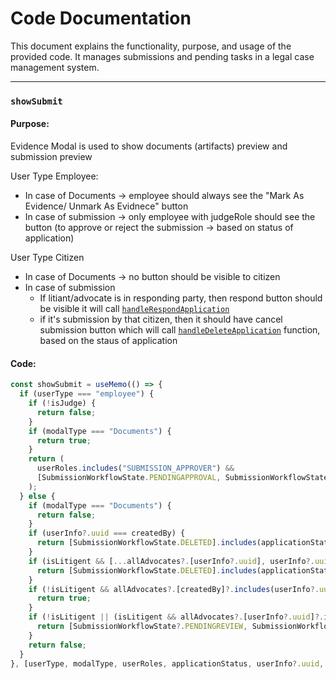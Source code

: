 # Code Documentation

This document explains the functionality, purpose, and usage of the provided code. It manages submissions and pending tasks in a legal case management system.

---

### `showSubmit`

#### Purpose:

Evidence Modal is used to show documents (artifacts) preview and submission preview

User Type Employee:

- In case of Documents -> employee should always see the "Mark As Evidence/ Unmark As Evidnece" button
- In case of submission -> only employee with judgeRole should see the button (to approve or reject the submission -> based on status of application)

User Type Citizen

- In case of Documents -> no button should be visible to citizen
- In case of submission
  - If litiant/advocate is in responding party, then respond button should be visible it will call [`handleRespondApplication`](./HandleRespondApplication.md)
  - if it's submission by that citizen, then it should have cancel submission button which will call [`handleDeleteApplication`](./HandleDeleteApplication.md) function, based on the staus of application

#### Code:

```javascript
const showSubmit = useMemo(() => {
  if (userType === "employee") {
    if (!isJudge) {
      return false;
    }
    if (modalType === "Documents") {
      return true;
    }
    return (
      userRoles.includes("SUBMISSION_APPROVER") &&
      [SubmissionWorkflowState.PENDINGAPPROVAL, SubmissionWorkflowState.PENDINGREVIEW].includes(applicationStatus)
    );
  } else {
    if (modalType === "Documents") {
      return false;
    }
    if (userInfo?.uuid === createdBy) {
      return [SubmissionWorkflowState.DELETED].includes(applicationStatus) ? false : true;
    }
    if (isLitigent && [...allAdvocates?.[userInfo?.uuid], userInfo?.uuid]?.includes(createdBy)) {
      return [SubmissionWorkflowState.DELETED].includes(applicationStatus) ? false : true;
    }
    if (!isLitigent && allAdvocates?.[createdBy]?.includes(userInfo?.uuid)) {
      return true;
    }
    if (!isLitigent || (isLitigent && allAdvocates?.[userInfo?.uuid]?.includes(userInfo?.uuid))) {
      return [SubmissionWorkflowState?.PENDINGREVIEW, SubmissionWorkflowState.PENDINGRESPONSE].includes(applicationStatus);
    }
    return false;
  }
}, [userType, modalType, userRoles, applicationStatus, userInfo?.uuid, createdBy, isLitigent, allAdvocates]);
```
